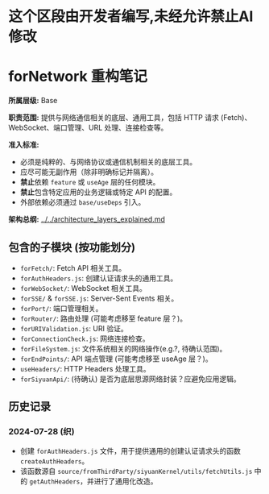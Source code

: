 # 这个区段由开发者编写,未经允许禁止AI修改

# forNetwork 重构笔记

**所属层级:** Base

**职责范围:** 提供与网络通信相关的底层、通用工具，包括 HTTP 请求 (Fetch)、WebSocket、端口管理、URL 处理、连接检查等。

**准入标准:**
- 必须是纯粹的、与网络协议或通信机制相关的底层工具。
- 应尽可能无副作用（除非明确标记并隔离）。
- **禁止**依赖 `feature` 或 `useAge` 层的任何模块。
- **禁止**包含特定应用的业务逻辑或特定 API 的配置。
- 外部依赖必须通过 `base/useDeps` 引入。

**架构总纲:** [../../architecture_layers_explained.md](../../architecture_layers_explained.md)

## 包含的子模块 (按功能划分)

- `forFetch/`: Fetch API 相关工具。
- `forAuthHeaders.js`: 创建认证请求头的通用工具。
- `forWebSocket/`: WebSocket 相关工具。
- `forSSE/` & `forSSE.js`: Server-Sent Events 相关。
- `forPort/`: 端口管理相关。
- `forRouter/`: 路由处理 (可能考虑移至 feature 层？)。
- `forURIValidation.js`: URI 验证。
- `forConnectionCheck.js`: 网络连接检查。
- `forFileSystem.js`: 文件系统相关的网络操作(e.g.?, 待确认范围)。
- `forEndPoints/`: API 端点管理 (可能考虑移至 useAge 层？)。
- `useHeaders/`: HTTP Headers 处理工具。
- `forSiyuanApi/`: (待确认) 是否为底层思源网络封装？应避免应用逻辑。

## 历史记录

### 2024-07-28 (织)
- 创建 `forAuthHeaders.js` 文件，用于提供通用的创建认证请求头的函数 `createAuthHeaders`。
- 该函数源自 `source/fromThirdParty/siyuanKernel/utils/fetchUtils.js` 中的 `getAuthHeaders`，并进行了通用化改造。 